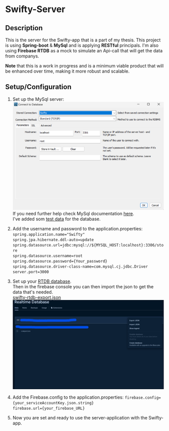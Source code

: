 # Swifty-Server

## Description

This is the server for the Swifty-app that is a part of my thesis. This project is using **Spring-boot** & **MySql** and is
applying **RESTful** principals. I'm also using **Firebase RTDB** as a mock to simulate an Api-call that will get the data from
companys.

**Note** that this is a work in progress and is a minimum viable product that will be enhanced over time, making it
more robust and scalable.

## Setup/Configuration

1. Set up the MySql server:  
   ![mysql-setup.png](docs/mysql-setup.png)  
   If you need further help check MySql documentation [here](https://dev.mysql.com/doc/mysql-getting-started/en/).  
   I've added som [test data](test-data/db-test-data/company_db.json) for the database.


2. Add the username and password to the application.properties:  
   ``spring.application.name="Swifty"``  
   ``spring.jpa.hibernate.ddl-auto=update``  
   ``spring.datasource.url=jdbc:mysql://${MYSQL_HOST:localhost}:3306/store``   
   ``spring.datasource.username=root``    
   ``spring.datasource.password={Your_password}``   
   ``spring.datasource.driver-class-name=com.mysql.cj.jdbc.Driver``    
   ``server.port=3000``


3. Set up your [RTDB database](https://firebase.google.com/).   
   Then in the firebase console you can then import the json to get the data that's needed.  
   [swifty-rtdb-export.json](test-data/db-test-data/company_db.json)  
   ![import_json.png](docs/import_json.png)


4. Add the Firebase.config to the application.properties:
   ``firebase.config={your_serviceAccountKey.json.string}``  
   ``firebase.url={your_firebase_URL}``


5. Now you are set and ready to use the server-application with the Swifty-app.